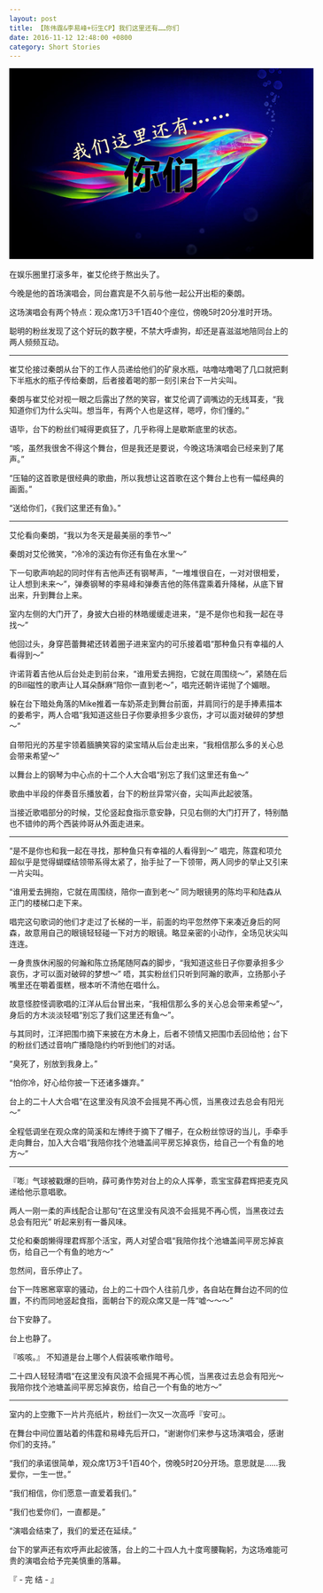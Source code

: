```yaml
---
layout: post
title: 【陈伟霆&李易峰+衍生CP】我们这里还有……你们
date: 2016-11-12 12:48:00 +0800
category: Short Stories
---
```

<p align="center"><img src="/assets/we_got_u_here.jpg" style="max-width: 550px"></p>
在娱乐圈里打滚多年，崔艾伦终于熬出头了。

今晚是他的首场演唱会，同台嘉宾是不久前与他一起公开出柜的秦朗。

这场演唱会有两个特点：观众席1万3千1百40个座位，傍晚5时20分准时开场。

聪明的粉丝发现了这个好玩的数字梗，不禁大呼虐狗，却还是喜滋滋地陪同台上的两人频频互动。

----

崔艾伦接过秦朗从台下的工作人员递给他们的矿泉水瓶，咕噜咕噜喝了几口就把剩下半瓶水的瓶子传给秦朗，后者接着喝的那一刻引来台下一片尖叫。

秦朗与崔艾伦对视一眼之后露出了然的笑容，崔艾伦调了调嘴边的无线耳麦，“我知道你们为什么尖叫。想当年，有两个人也是这样，嗯哼，你们懂的。”

语毕，台下的粉丝们喊得更疯狂了，几乎称得上是歇斯底里的状态。

“咳，虽然我很舍不得这个舞台，但是我还是要说，今晚这场演唱会已经来到了尾声。”

“压轴的这首歌是很经典的歌曲，所以我想让这首歌在这个舞台上也有一幅经典的画面。”

“送给你们，《我们这里还有鱼》。”

----

艾伦看向秦朗，“我以为冬天是最美丽的季节～”

秦朗对艾伦微笑，“冷冷的溪边有你还有鱼在水里～”

下一句歌声响起的同时伴有吉他声还有钢琴声，“一堆堆很自在，一对对很相爱，让人想到未来～”，弹奏钢琴的李易峰和弹奏吉他的陈伟霆乘着升降梯，从底下冒出来，升到舞台上来。

室内左侧的大门开了，身披大白褂的林皓缓缓走进来，“是不是你也和我一起在寻找～”

他回过头，身穿芭蕾舞裙还转着圈子进来室内的可乐接着唱“那种鱼只有幸福的人看得到～”

许诺背着吉他从后台处走到前台来，“谁用爱去拥抱，它就在周围绕～”，紧随在后的Bill磁性的歌声让人耳朵酥麻“陪你一直到老～”，唱完还朝许诺抛了个媚眼。

躲在台下暗处角落的Mike推着一车奶茶走到舞台前面，并肩同行的是手捧素描本的姜希宇，两人合唱“我知道这些日子你要承担多少哀伤，才可以面对破碎的梦想～”

自带阳光的苏星宇领着腼腆笑容的梁宝晴从后台走出来，“我相信那么多的关心总会带来希望～”

以舞台上的钢琴为中心点的十二个人大合唱“别忘了我们这里还有鱼～”

歌曲中半段的伴奏音乐播放着，台下的粉丝异常兴奋，尖叫声此起彼落。

当接近歌唱部分的时候，艾伦竖起食指示意安静，只见右侧的大门打开了，特别酷也不错帅的两个西装帅哥从外面走进来。

----

“是不是你也和我一起在寻找，那种鱼只有幸福的人看得到～” 唱完，陈霆和项允超似乎是觉得蝴蝶结领带系得太紧了，抬手扯了一下领带，两人同步的举止又引来一片尖叫。

“谁用爱去拥抱，它就在周围绕，陪你一直到老～” 同为眼镜男的陈均平和陆森从正门的楼梯口走下来。

唱完这句歌词的他们才走过了长梯的一半，前面的均平忽然停下来凑近身后的阿森，故意用自己的眼镜轻轻碰一下对方的眼镜。略显亲密的小动作，全场见状尖叫连连。

一身贵族休闲服的何瀚和陈立扬尾随阿森的脚步，“我知道这些日子你要承担多少哀伤，才可以面对破碎的梦想～” 唔，其实粉丝们只听到阿瀚的歌声，立扬那小子嘴里还在嚼着蛋糕，根本听不清他在唱什么。

故意怪腔怪调歌唱的江洋从后台冒出来，“我相信那么多的关心总会带来希望～”，身后的方木淡淡轻唱“别忘了我们这里还有鱼～”。

与其同时，江洋把围巾摘下来披在方木身上，后者不领情又把围巾丢回给他；台下的粉丝们透过音响广播隐隐约约听到他们的对话。

“臭死了，别放到我身上。”

“怕你冷，好心给你披一下还诸多嫌弃。”

台上的二十人大合唱“在这里没有风浪不会摇晃不再心慌，当黑夜过去总会有阳光～”

全程低调坐在观众席的简溪和左博终于摘下了帽子，在众粉丝惊讶的当儿，手牵手走向舞台，加入大合唱“我陪你找个池塘盖间平房忘掉哀伤，给自己一个有鱼的地方～”

----

『嘭』气球被戳爆的巨响，薛可勇作势对台上的众人挥拳，乖宝宝薛君辉把麦克风递给他示意唱歌。

两人一刚一柔的声线配合让那句“在这里没有风浪不会摇晃不再心慌，当黑夜过去总会有阳光” 听起来别有一番风味。

艾伦和秦朗懒得理君辉那个活宝，两人对望合唱“我陪你找个池塘盖间平房忘掉哀伤，给自己一个有鱼的地方～”

忽然间，音乐停止了。

台下一阵窸窸窣窣的骚动，台上的二十四个人往前几步，各自站在舞台边不同的位置，不约而同地竖起食指，面朝台下的观众席又是一阵“嘘～～～”

台下安静了。

台上也静了。

『咳咳。』 不知道是台上哪个人假装咳嗽作暗号。

二十四人轻轻清唱“在这里没有风浪不会摇晃不再心慌，当黑夜过去总会有阳光～我陪你找个池塘盖间平房忘掉哀伤，给自己一个有鱼的地方～”

----

室内的上空撒下一片片亮纸片，粉丝们一次又一次高呼『安可』。

在舞台中间位置站着的伟霆和易峰先后开口，“谢谢你们来参与这场演唱会，感谢你们的支持。”

“我们的承诺很简单，观众席1万3千1百40个，傍晚5时20分开场。意思就是……我爱你，一生一世。”

“我们相信，你们愿意一直爱着我们。”

“我们也爱你们，一直都是。”

“演唱会结束了，我们的爱还在延续。”

台下的掌声还有欢呼声此起彼落，台上的二十四人九十度弯腰鞠躬，为这场难能可贵的演唱会给予完美慎重的落幕。

『 - 完 结 - 』
